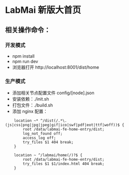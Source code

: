 # LabMai 新版大首页

## 相关操作命令：
### 开发模式
- npm install
- npm run dev
- 浏览器打开 http://localhost:8001/dist/home

### 生产模式
- 添加相关节点配置文件 config/[node].json
- 安装依赖：./init.sh
- 打包文件：./build.sh
- 添加 nginx 配置：
```
    location ~* ^/dist(/.*\.(js|css|png|jpg|jpeg|gif|ico|swf|pdf|eot|ttf|woff))$ {
        root /data/labmai-fe-home-entry/dist;
        log_not_found off;
        access_log off;
        try_files $1 404 break;
    }

    location ~ ^/labmai/home(/)?$ {
        root /data/labmai-fe-home-entry/dist;
        try_files $1 $1/index.html 404 break;
    }
```
